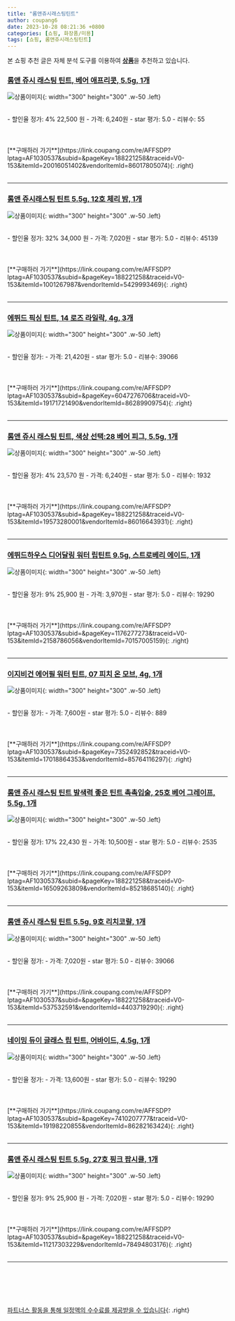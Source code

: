 ```yaml
---
title: "롬앤쥬시래스팅틴트"
author: coupang6
date: 2023-10-28 08:21:36 +0800
categories: [쇼핑, 화장품/미용]
tags: [쇼핑, 롬앤쥬시래스팅틴트]
---
```


본 쇼핑 추천 글은 자체 분석 도구를 이용하여 [**상품**](https://link.coupang.com/a/bao1ui)을 추천하고 있습니다.

### [롬앤 쥬시 래스팅 틴트, 베어 애프리콧, 5.5g, 1개](https://link.coupang.com/re/AFFSDP?lptag=AF1030537&subid=&pageKey=188221258&traceid=V0-153&itemId=20016051402&vendorItemId=86017805074)

![상품이미지](https://thumbnail7.coupangcdn.com/thumbnails/remote/230x230ex/image/retail/images/2023/05/19/16/9/224c8613-8468-4709-8994-501f19412e53.jpg){: width="300" height="300" .w-50 .left}


<br>
- 할인율 정가: 4%  22,500   원
- 가격: 6,240원
- star 평가: 5.0
- 리뷰수: 55
<br>
<br>
<br>
<br>
[**구매하러 가기**](https://link.coupang.com/re/AFFSDP?lptag=AF1030537&subid=&pageKey=188221258&traceid=V0-153&itemId=20016051402&vendorItemId=86017805074){: .right}
<br>
<br>

---

### [롬앤 쥬시래스팅 틴트 5.5g, 12호 체리 밤, 1개](https://link.coupang.com/re/AFFSDP?lptag=AF1030537&subid=&pageKey=188221258&traceid=V0-153&itemId=1001267987&vendorItemId=5429993469)

![상품이미지](https://thumbnail10.coupangcdn.com/thumbnails/remote/230x230ex/image/retail/images/10338999011991-590d8e62-fc49-4ed9-ae44-86be98b3ddbf.png){: width="300" height="300" .w-50 .left}


<br>
- 할인율 정가: 32%  34,000   원
- 가격: 7,020원
- star 평가: 5.0
- 리뷰수: 45139
<br>
<br>
<br>
<br>
[**구매하러 가기**](https://link.coupang.com/re/AFFSDP?lptag=AF1030537&subid=&pageKey=188221258&traceid=V0-153&itemId=1001267987&vendorItemId=5429993469){: .right}
<br>
<br>

---

### [에뛰드 픽싱 틴트, 14 로즈 라일락, 4g, 3개](https://link.coupang.com/re/AFFSDP?lptag=AF1030537&subid=&pageKey=6047276706&traceid=V0-153&itemId=19171721490&vendorItemId=86289909754)

![상품이미지](https://thumbnail10.coupangcdn.com/thumbnails/remote/230x230ex/image/retail/images/d1deb639-a79c-4d87-9d0c-7b057f1700c7756413593259387371.png){: width="300" height="300" .w-50 .left}


<br>
- 할인율 정가: 
- 가격: 21,420원
- star 평가: 5.0
- 리뷰수: 39066
<br>
<br>
<br>
<br>
[**구매하러 가기**](https://link.coupang.com/re/AFFSDP?lptag=AF1030537&subid=&pageKey=6047276706&traceid=V0-153&itemId=19171721490&vendorItemId=86289909754){: .right}
<br>
<br>

---

### [롬앤 쥬시 래스팅 틴트, 색상 선택:28 베어 피그, 5.5g, 1개](https://link.coupang.com/re/AFFSDP?lptag=AF1030537&subid=&pageKey=188221258&traceid=V0-153&itemId=19573280001&vendorItemId=86016643931)

![상품이미지](https://thumbnail7.coupangcdn.com/thumbnails/remote/230x230ex/image/retail/images/2023/05/19/14/6/b5e4a094-50cd-41aa-96a1-3acf18a2547b.jpg){: width="300" height="300" .w-50 .left}


<br>
- 할인율 정가: 4%  23,570   원
- 가격: 6,240원
- star 평가: 5.0
- 리뷰수: 1932
<br>
<br>
<br>
<br>
[**구매하러 가기**](https://link.coupang.com/re/AFFSDP?lptag=AF1030537&subid=&pageKey=188221258&traceid=V0-153&itemId=19573280001&vendorItemId=86016643931){: .right}
<br>
<br>

---

### [에뛰드하우스 디어달링 워터 립틴트 9.5g, 스트로베리 에이드, 1개](https://link.coupang.com/re/AFFSDP?lptag=AF1030537&subid=&pageKey=1176277273&traceid=V0-153&itemId=2158786056&vendorItemId=70157005159)

![상품이미지](https://thumbnail9.coupangcdn.com/thumbnails/remote/230x230ex/image/product/image/vendoritem/2017/10/27/3041469649/71920a86-6f72-49dd-ae44-aac531e11c37.jpg){: width="300" height="300" .w-50 .left}


<br>
- 할인율 정가: 9%  25,900   원
- 가격: 3,970원
- star 평가: 5.0
- 리뷰수: 19290
<br>
<br>
<br>
<br>
[**구매하러 가기**](https://link.coupang.com/re/AFFSDP?lptag=AF1030537&subid=&pageKey=1176277273&traceid=V0-153&itemId=2158786056&vendorItemId=70157005159){: .right}
<br>
<br>

---

### [이지비건 에어필 워터 틴트, 07 피치 온 모브, 4g, 1개](https://link.coupang.com/re/AFFSDP?lptag=AF1030537&subid=&pageKey=7352492852&traceid=V0-153&itemId=17018864353&vendorItemId=85764116297)

![상품이미지](https://thumbnail8.coupangcdn.com/thumbnails/remote/230x230ex/image/vendor_inventory/f92d/531f92795e4755ea6eb23ba961e837af28509682c591761265cf9ee7d70f.png){: width="300" height="300" .w-50 .left}


<br>
- 할인율 정가: 
- 가격: 7,600원
- star 평가: 5.0
- 리뷰수: 889
<br>
<br>
<br>
<br>
[**구매하러 가기**](https://link.coupang.com/re/AFFSDP?lptag=AF1030537&subid=&pageKey=7352492852&traceid=V0-153&itemId=17018864353&vendorItemId=85764116297){: .right}
<br>
<br>

---

### [롬앤 쥬시 래스팅 틴트 발색력 좋은 틴트 촉촉입술, 25호 베어 그레이프, 5.5g, 1개](https://link.coupang.com/re/AFFSDP?lptag=AF1030537&subid=&pageKey=188221258&traceid=V0-153&itemId=16509263809&vendorItemId=85218685140)

![상품이미지](https://thumbnail6.coupangcdn.com/thumbnails/remote/230x230ex/image/vendor_inventory/8112/483faa42c97dd25c226e0b7be0e37a7814a46b9d1bf6aef9766bfb4af192.jpg){: width="300" height="300" .w-50 .left}


<br>
- 할인율 정가: 17%  22,430   원
- 가격: 10,500원
- star 평가: 5.0
- 리뷰수: 2535
<br>
<br>
<br>
<br>
[**구매하러 가기**](https://link.coupang.com/re/AFFSDP?lptag=AF1030537&subid=&pageKey=188221258&traceid=V0-153&itemId=16509263809&vendorItemId=85218685140){: .right}
<br>
<br>

---

### [롬앤 쥬시 래스팅 틴트 5.5g, 9호 리치코랄, 1개](https://link.coupang.com/re/AFFSDP?lptag=AF1030537&subid=&pageKey=188221258&traceid=V0-153&itemId=537532591&vendorItemId=4403719290)

![상품이미지](https://thumbnail7.coupangcdn.com/thumbnails/remote/230x230ex/image/product/image/vendoritem/2019/06/24/4403719290/4cdb635b-9568-4a69-bcf4-d765b86b18ff.jpg){: width="300" height="300" .w-50 .left}


<br>
- 할인율 정가: 
- 가격: 7,020원
- star 평가: 5.0
- 리뷰수: 39066
<br>
<br>
<br>
<br>
[**구매하러 가기**](https://link.coupang.com/re/AFFSDP?lptag=AF1030537&subid=&pageKey=188221258&traceid=V0-153&itemId=537532591&vendorItemId=4403719290){: .right}
<br>
<br>

---

### [네이밍 듀이 글래스 립 틴트, 어바이드, 4.5g, 1개](https://link.coupang.com/re/AFFSDP?lptag=AF1030537&subid=&pageKey=7410207777&traceid=V0-153&itemId=19198220855&vendorItemId=86282163424)

![상품이미지](https://thumbnail9.coupangcdn.com/thumbnails/remote/230x230ex/image/retail/images/3963372959607796-626fbf04-5c21-413d-8500-fe7bba7b7106.jpg){: width="300" height="300" .w-50 .left}


<br>
- 할인율 정가: 
- 가격: 13,600원
- star 평가: 5.0
- 리뷰수: 19290
<br>
<br>
<br>
<br>
[**구매하러 가기**](https://link.coupang.com/re/AFFSDP?lptag=AF1030537&subid=&pageKey=7410207777&traceid=V0-153&itemId=19198220855&vendorItemId=86282163424){: .right}
<br>
<br>

---

### [롬앤 쥬시 래스팅 틴트 5.5g, 27호 핑크 팝시클, 1개](https://link.coupang.com/re/AFFSDP?lptag=AF1030537&subid=&pageKey=188221258&traceid=V0-153&itemId=11217303229&vendorItemId=78494803176)

![상품이미지](https://thumbnail6.coupangcdn.com/thumbnails/remote/230x230ex/image/retail/images/2021/09/08/14/7/15db1010-ac6d-49df-b43b-091e17387dce.jpg){: width="300" height="300" .w-50 .left}


<br>
- 할인율 정가: 9%  25,900   원
- 가격: 7,020원
- star 평가: 5.0
- 리뷰수: 19290
<br>
<br>
<br>
<br>
[**구매하러 가기**](https://link.coupang.com/re/AFFSDP?lptag=AF1030537&subid=&pageKey=188221258&traceid=V0-153&itemId=11217303229&vendorItemId=78494803176){: .right}
<br>
<br>

---
<br><br><br><br><br> [파트너스 활동을 통해 일정액의 수수료를 제공받을 수 있습니다](https://link.coupang.com/a/bao1ui){: .right}
